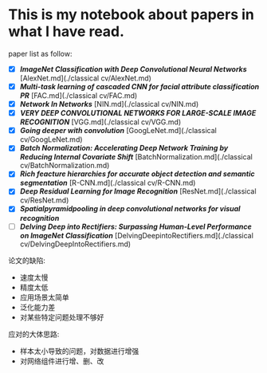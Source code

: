# This is my notebook about papers in what I have read.
paper list as follow:
- [x] **_ImageNet Classification with Deep Convolutional Neural Networks_** [AlexNet.md](./classical cv/AlexNet.md)
- [x] **_Multi-task learning of cascaded CNN for facial attribute classification PR_**  [FAC.md](./classical cv/FAC.md)
- [x] **_Network In Networks_**  [NIN.md](./classical cv/NIN.md)
- [x] **_VERY DEEP CONVOLUTIONAL NETWORKS FOR LARGE-SCALE IMAGE RECOGNITION_**  [VGG.md](./classical cv/VGG.md)
- [x] **_Going deeper with convolution_** [GoogLeNet.md](./classical cv/GoogLeNet.md)
- [x] **_Batch Normalization: Accelerating Deep Network Training by Reducing Internal Covariate Shift_** [BatchNormalization.md](./classical cv/BatchNormalization.md)
- [x] **_Rich feacture hierarchies for accurate object detection and semantic segmentation_**  [R-CNN.md](./classical cv/R-CNN.md)
- [x] **_Deep Residual Learning for Image Recognition_** [ResNet.md](./classical cv/ResNet.md)
- [x] **_Spatialpyramidpooling in deep convolutional networks for visual recognition_** 
- [ ] **_Delving Deep into Rectifiers: Surpassing Human-Level Performance on ImageNet Classification_** [DelvingDeepintoRectifiers.md](./classical cv/DelvingDeepIntoRectifiers.md)

论文的缺陷:
  * 速度太慢
  *  精度太低
  *  应用场景太简单
  *  泛化能力差
  *  对某些特定问题处理不够好

应对的大体思路:
  * 样本太小导致的问题，对数据进行增强
  *  对网络组件进行增、删、改
